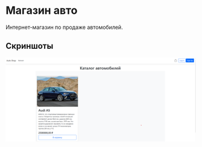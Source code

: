 # Магазин авто

Интернет-магазин по продаже автомобилей.

## Скриншоты

<img style="margin: auto;" src="./resources/AutoShop_Catalog.png" alt=C_Sharp>
